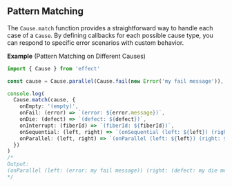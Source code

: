 ## Pattern Matching

The `Cause.match` function provides a straightforward way to handle each case of a `Cause`. By defining callbacks for each possible cause type, you can respond to specific error scenarios with custom behavior.

**Example** (Pattern Matching on Different Causes)

```ts twoslash
import { Cause } from 'effect'

const cause = Cause.parallel(Cause.fail(new Error('my fail message')), Cause.die('my die message'))

console.log(
  Cause.match(cause, {
    onEmpty: '(empty)',
    onFail: (error) => `(error: ${error.message})`,
    onDie: (defect) => `(defect: ${defect})`,
    onInterrupt: (fiberId) => `(fiberId: ${fiberId})`,
    onSequential: (left, right) => `(onSequential (left: ${left}) (right: ${right}))`,
    onParallel: (left, right) => `(onParallel (left: ${left}) (right: ${right})`,
  })
)
/*
Output:
(onParallel (left: (error: my fail message)) (right: (defect: my die message))
*/
```

